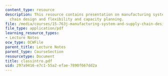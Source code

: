 ```yaml
---
content_type: resource
description: This resource contains presentation on manufacturing system design, supply
  chain design and flexibility and capacity planning.
file: /media/courses/15-763j-manufacturing-system-and-supply-chain-design-spring-2005/297a9416e7c155a2efae7890f667dd2a_classintro.pdf
file_type: application/pdf
learning_resource_types:
- Lecture Notes
ocw_type: OCWFile
parent_title: Lecture Notes
parent_type: CourseSection
resourcetype: Document
title: classintro.pdf
uid: 297a9416-e7c1-55a2-efae-7890f667dd2a
---
```

